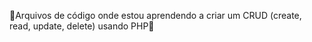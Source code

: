 📝Arquivos de código onde estou aprendendo a criar um CRUD (create, read, update, delete) usando PHP📝
